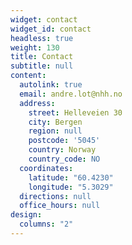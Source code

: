 ```yaml
---
widget: contact
widget_id: contact
headless: true
weight: 130
title: Contact
subtitle: null
content:
  autolink: true
  email: andre.lot@nhh.no
  address:
    street: Helleveien 30
    city: Bergen
    region: null
    postcode: '5045'
    country: Norway
    country_code: NO
  coordinates:
    latitude: "60.4230"
    longitude: "5.3029"
  directions: null
  office_hours: null
design:
  columns: "2"
---
```


